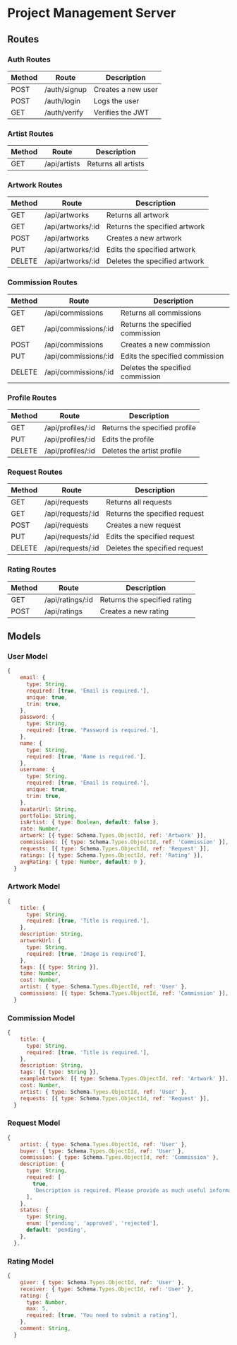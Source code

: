 # Project Management Server

## Routes

### Auth Routes

| Method | Route        | Description        |
| ------ | ------------ | ------------------ |
| POST   | /auth/signup | Creates a new user |
| POST   | /auth/login  | Logs the user      |
| GET    | /auth/verify | Verifies the JWT   |

### Artist Routes

| Method | Route        | Description         |
| ------ | ------------ | ------------------- |
| GET    | /api/artists | Returns all artists |

### Artwork Routes

| Method | Route             | Description                   |
| ------ | ----------------- | ----------------------------- |
| GET    | /api/artworks     | Returns all artwork           |
| GET    | /api/artworks/:id | Returns the specified artwork |
| POST   | /api/artworks     | Creates a new artwork         |
| PUT    | /api/artworks/:id | Edits the specified artwork   |
| DELETE | /api/artworks/:id | Deletes the specified artwork |

### Commission Routes

| Method | Route                | Description                      |
| ------ | -------------------- | -------------------------------- |
| GET    | /api/commissions     | Returns all commissions          |
| GET    | /api/commissions/:id | Returns the specified commission |
| POST   | /api/commissions     | Creates a new commission         |
| PUT    | /api/commissions/:id | Edits the specified commission   |
| DELETE | /api/commissions/:id | Deletes the specified commission |

### Profile Routes

| Method | Route             | Description                   |
| ------ | ----------------- | ----------------------------- |
| GET    | /api/profiles/:id | Returns the specified profile |
| PUT    | /api/profiles/:id | Edits the profile             |
| DELETE | /api/profiles/:id | Deletes the artist profile    |

### Request Routes

| Method | Route             | Description                   |
| ------ | ----------------- | ----------------------------- |
| GET    | /api/requests     | Returns all requests          |
| GET    | /api/requests/:id | Returns the specified request |
| POST   | /api/requests     | Creates a new request         |
| PUT    | /api/requests/:id | Edits the specified request   |
| DELETE | /api/requests/:id | Deletes the specified request |

### Rating Routes

| Method | Route            | Description                  |
| ------ | ---------------- | ---------------------------- |
| GET    | /api/ratings/:id | Returns the specified rating |
| POST   | /api/ratings     | Creates a new rating         |

## Models

### User Model

```js
{
    email: {
      type: String,
      required: [true, 'Email is required.'],
      unique: true,
      trim: true,
    },
    password: {
      type: String,
      required: [true, 'Password is required.'],
    },
    name: {
      type: String,
      required: [true, 'Name is required.'],
    },
    username: {
      type: String,
      required: [true, 'Email is required.'],
      unique: true,
      trim: true,
    },
    avatarUrl: String,
    portfolio: String,
    isArtist: { type: Boolean, default: false },
    rate: Number,
    artwork: [{ type: Schema.Types.ObjectId, ref: 'Artwork' }],
    commissions: [{ type: Schema.Types.ObjectId, ref: 'Commission' }],
    requests: [{ type: Schema.Types.ObjectId, ref: 'Request' }],
    ratings: [{ type: Schema.Types.ObjectId, ref: 'Rating' }],
    avgRating: { type: Number, default: 0 },
  }
```

### Artwork Model

```js
{
    title: {
      type: String,
      required: [true, 'Title is required.'],
    },
    description: String,
    artworkUrl: {
      type: String,
      required: [true, 'Image is required'],
    },
    tags: [{ type: String }],
    time: Number,
    cost: Number,
    artist: { type: Schema.Types.ObjectId, ref: 'User' },
    commissions: [{ type: Schema.Types.ObjectId, ref: 'Commission' }],
  }
```

### Commission Model

```js
{
    title: {
      type: String,
      required: [true, 'Title is required.'],
    },
    description: String,
    tags: [{ type: String }],
    exampleArtwork: [{ type: Schema.Types.ObjectId, ref: 'Artwork' }],
    cost: Number,
    artist: { type: Schema.Types.ObjectId, ref: 'User' },
    requests: [{ type: Schema.Types.ObjectId, ref: 'Request' }],
  }
```

### Request Model

```js
{
    artist: { type: Schema.Types.ObjectId, ref: 'User' },
    buyer: { type: Schema.Types.ObjectId, ref: 'User' },
    commission: { type: Schema.Types.ObjectId, ref: 'Commission' },
    description: {
      type: String,
      required: [
        true,
        'Description is required. Please provide as much useful information about the specs of the project, including size, purpose, media, and deadline',
      ],
    },
    status: {
      type: String,
      enum: ['pending', 'approved', 'rejected'],
      default: 'pending',
    },
  },
```

### Rating Model

```js
{
    giver: { type: Schema.Types.ObjectId, ref: 'User' },
    receiver: { type: Schema.Types.ObjectId, ref: 'User' },
    rating: {
      type: Number,
      max: 5,
      required: [true, 'You need to submit a rating'],
    },
    comment: String,
  }
```
